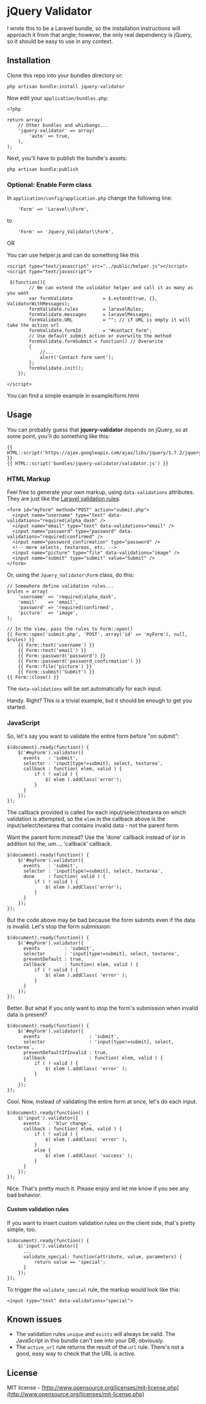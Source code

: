 # jQuery Validator

I wrote this to be a Laravel bundle, so the installation instructions will approach it from that angle; however, the only real dependency is jQuery, so it should be easy to use in any context.

## Installation

Clone this repo into your bundles directory or:

```
php artisan bundle:install jquery-validator
```

Now edit your ```application/bundles.php```:

```
<?php

return array(
    // Other bundles and whizbangs...
    'jquery-validator' => array(
        'auto' => true,
    ),
);
```

Next, you'll have to publish the bundle's assets:

```
php artisan bundle:publish
```

### Optional: Enable Form class

In ```application/config/application.php``` change the following line:

```
    'Form' => 'Laravel\\Form',
```

to

```
    'Form' => 'Jquery_Validator\\Form',
```

OR

You can use helper.js and can do something like this
```
<script type="text/javascript" src="../public/helper.js"></script>
<script type="text/javascript">

 $(function(){
        // We can extend the validator helper and call it as many as you want
        var formValidate           = $.extend(true, {}, ValidatorWithMessages);
        formValidate.rules         = laravelRules;
        formValidate.messages      = laravelMessages;
        formValidate.URL           = ""; // if URL is empty it will take the action url
        formValidate.formId        = "#contact_form";
        // Use default submit action or overwrite the method
        formValidate.formSubmit = function() // Overwrite
        {
            //...
            alert('Contact form sent');
        };
        formValidate.init();
    });

</script>
```
You can find a simple example in example/form.html

## Usage

You can probably guess that **jquery-validator** depends on jQuery, so at some point, you'll do something like this:

```
{{ HTML::script('https://ajax.googleapis.com/ajax/libs/jquery/1.7.2/jquery.min.js') }}
{{ HTML::script('bundles/jquery-validator/validator.js') }}
```

### HTML Markup

Feel free to generate your own markup, using ```data-validations``` attributes. They are just like the [Laravel validation rules](http://laravel.com/docs/validation#validation-rules).

```
<form id="myForm" method="POST" action="submit.php">
  <input name="username" type="text" data-validations="required|alpha_dash" />
  <input name="email" type="text" data-validations="email" />
  <input name="password" type="password" data-validations="required|confirmed" />
  <input name="password_confirmation" type="password" />
  <!-- more selects, textareas, etc. -->
  <input name="picture" type="file" data-validations="image" />
  <input name="submit" type="submit" value="Submit" />
</form>
```

Or, using the ```Jquery_Validator\Form``` class, do this:

```
// Somewhere define validation rules...
$rules = array(
    'username' => 'required|alpha_dash',
    'email'    => 'email',
    'password' => 'required|confirmed',
    'picture'  => 'image',
);

// In the view, pass the rules to Form::open()
{{ Form::open('submit.php', 'POST', array('id' => 'myForm'), null, $rules) }}
    {{ Form::text('username') }}
    {{ Form::text('email') }}
    {{ Form::password('password') }}
    {{ Form::password('password_confirmation') }}
    {{ Form::file('picture') }}
    {{ Form::submit('Submit') }}
{{ Form::close() }}
```

The ```data-validations``` will be set automatically for each input.

Handy. Right? This is a trivial example, but it should be enough to get you started.

### JavaScript

So, let's say you want to validate the entire form before "on submit":

```
$(document).ready(function() {
    $('#myForm').validator({
      events   : 'submit',
      selector : 'input[type!=submit], select, textarea',
      callback : function( elem, valid ) {
          if ( ! valid ) {
              $( elem ).addClass('error');
          }
      }
    });
});
```

The callback provided is called for each input/select/textarea on which validation is attempted, so the ```elem``` in the callback above is the input/select/textarea that contains invalid data - not the parent form.

Want the parent form instead? Use the 'done' callback instead of (or in addition to) the, um..., 'callback' callback.

```
$(document).ready(function() {
    $('#myForm').validator({
      events   : 'submit',
      selector : 'input[type!=submit], select, textarea',
      done     : function( valid ) {
          if ( ! valid ) {
              $( elem ).addClass('error');
          }
      }
    });
});
```

But the code above may be bad because the form submits even if the data is invalid. Let's stop the form submission:

```
$(document).ready(function() {
    $('#myForm').validator({
      events         : 'submit',
      selector       : 'input[type!=submit], select, textarea',
      preventDefault : true,
      callback       : function( elem, valid ) {
          if ( ! valid ) {
              $( elem ).addClass( 'error' );
          }
      }
    });
});
```

Better. But what if you only want to stop the form's submission when invalid data is present?

```
$(document).ready(function() {
    $('#myForm').validator({
      events                  : 'submit',
      selector                : 'input[type!=submit], select, textarea',
      preventDefaultIfInvalid : true,
      callback                : function( elem, valid ) {
          if ( ! valid ) {
              $( elem ).addClass( 'error' );
          }
      }
    });
});
```

Cool. Now, instead of validating the entire form at once, let's do each input.

```
$(document).ready(function() {
    $('input').validator({
      events   : 'blur change',
      callback : function( elem, valid ) {
          if ( ! valid ) {
              $( elem ).addClass( 'error' );
          }
          else {
              $( elem ).addClass( 'success' );
          }
      }
    });
});
```

Nice. That's pretty much it. Please enjoy and let me know if you see any bad behavior.

#### Custom validation rules

If you want to insert custom validation rules on the client side, that's pretty simple, too.

```
$(document).ready(function() {
    $('input').validator({
      ...
      validate_special: function(attribute, value, parameters) {
          return value == 'special';
      }
    });
});
```

To trigger the ``` validate_special ``` rule, the markup would look like this:

```
<input type="text" data-validations="special">
```

## Known issues

- The validation rules ```unique``` and ```exists``` will always be valid. The JavaScript in this bundle can't see into your DB, obviously.
- The ```active_url``` rule returns the result of the ```url``` rule. There's not a good, easy way to check that the URL is active.

## License

MIT license - [http://www.opensource.org/licenses/mit-license.php](http://www.opensource.org/licenses/mit-license.php)

